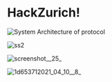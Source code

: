 # HackZurich!




![System Architecture of protocol](https://user-images.githubusercontent.com/78627173/134763638-e85dfe3c-c2d4-4724-8e24-69e249b41023.png)

![ss2](https://user-images.githubusercontent.com/78627173/134763572-85ba7396-2d7d-476c-b7a9-0a0c3070856a.jpg)


![screenshot__25_](https://user-images.githubusercontent.com/78627173/134763594-1fe2ad7d-beb9-4503-8b87-b90040a1dc24.png)

![1d653712021_04_10__8_](https://user-images.githubusercontent.com/78627173/134763595-cd20d786-0772-4df4-b904-781a60ee7b0a.png)

